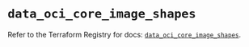# `data_oci_core_image_shapes`

Refer to the Terraform Registry for docs: [`data_oci_core_image_shapes`](https://registry.terraform.io/providers/oracle/oci/6.18.0/docs/data-sources/core_image_shapes).
